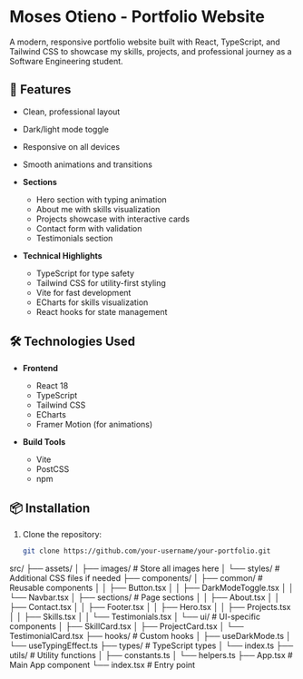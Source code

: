 # Moses Otieno - Portfolio Website

A modern, responsive portfolio website built with React, TypeScript, and Tailwind CSS to showcase my skills, projects, and professional journey as a Software Engineering student.

## 🚀 Features

  - Clean, professional layout
  - Dark/light mode toggle
  - Responsive on all devices
  - Smooth animations and transitions

- **Sections**
  - Hero section with typing animation
  - About me with skills visualization
  - Projects showcase with interactive cards
  - Contact form with validation
  - Testimonials section

- **Technical Highlights**
  - TypeScript for type safety
  - Tailwind CSS for utility-first styling
  - Vite for fast development
  - ECharts for skills visualization
  - React hooks for state management

## 🛠️ Technologies Used

- **Frontend**
  - React 18
  - TypeScript
  - Tailwind CSS
  - ECharts
  - Framer Motion (for animations)

- **Build Tools**
  - Vite
  - PostCSS
  - npm

## 📦 Installation

1. Clone the repository:
   ```bash
   git clone https://github.com/your-username/your-portfolio.git
src/
├── assets/
│   ├── images/          # Store all images here
│   └── styles/          # Additional CSS files if needed
├── components/
│   ├── common/          # Reusable components
│   │   ├── Button.tsx
│   │   ├── DarkModeToggle.tsx
│   │   └── Navbar.tsx
│   ├── sections/        # Page sections
│   │   ├── About.tsx
│   │   ├── Contact.tsx
│   │   ├── Footer.tsx
│   │   ├── Hero.tsx
│   │   ├── Projects.tsx
│   │   ├── Skills.tsx
│   │   └── Testimonials.tsx
│   └── ui/             # UI-specific components
│       ├── SkillCard.tsx
│       ├── ProjectCard.tsx
│       └── TestimonialCard.tsx
├── hooks/              # Custom hooks
│   ├── useDarkMode.ts
│   └── useTypingEffect.ts
├── types/              # TypeScript types
│   └── index.ts
├── utils/              # Utility functions
│   ├── constants.ts
│   └── helpers.ts
├── App.tsx             # Main App component
└── index.tsx           # Entry point

